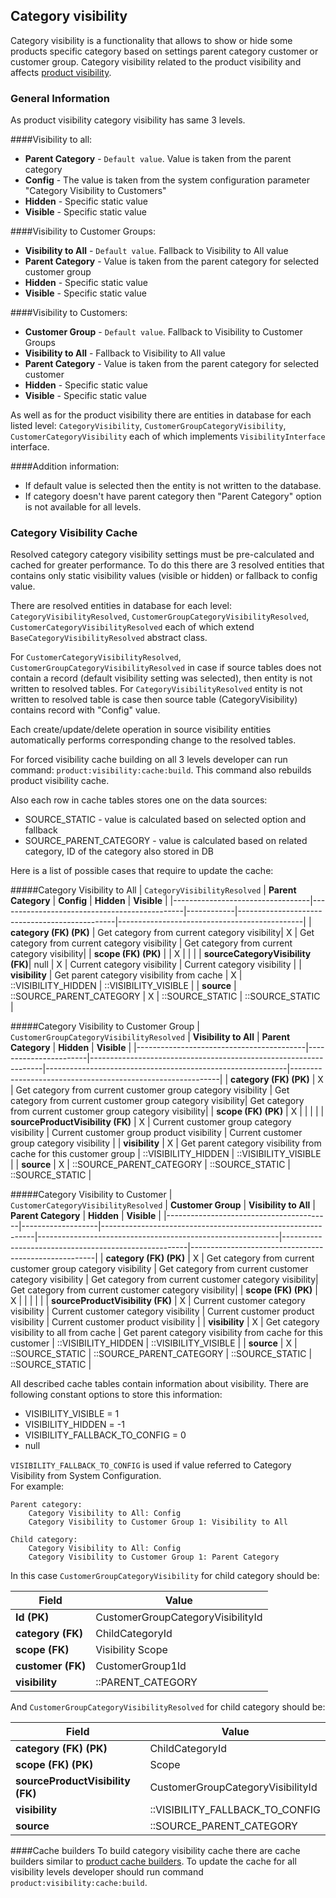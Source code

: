 Category visibility
-------------------

Category visibility is a functionality that allows to show or hide some products specific category based on settings parent category
customer or customer group. Category visibility related to the product visibility and affects [product visibility](./product-visibility.md).

### General Information
As product visibility category visibility has same 3 levels.

####Visibility to all:
* **Parent Category** - `Default value`. Value is taken from the parent category
* **Config** - The value is taken from the system configuration parameter "Category Visibility to Customers"
* **Hidden** - Specific static value
* **Visible** - Specific static value

####Visibility to Customer Groups:
* **Visibility to All**  - `Default value`. Fallback to Visibility to All value
* **Parent Category** - Value is taken from the parent category for selected customer group
* **Hidden** - Specific static value
* **Visible** - Specific static value

####Visibility to Customers:
* **Customer Group** - `Default value`. Fallback to Visibility to Customer Groups
* **Visibility to All** - Fallback to Visibility to All value
* **Parent Category** - Value is taken from the parent category for selected customer
* **Hidden** - Specific static value
* **Visible** - Specific static value

As well as for the product visibility there are entities in database for each listed level:
`CategoryVisibility`, `CustomerGroupCategoryVisibility`, `CustomerCategoryVisibility` each of which implements 
`VisibilityInterface` interface.

####Addition information:

* If default value is selected then the entity is not written to the database.
* If category doesn't have parent category then "Parent Category" option is not available for all levels. 

### Category Visibility Cache

Resolved category category visibility settings must be pre-calculated and cached for greater performance. 
To do this there are 3 resolved entities that contains only static visibility values (visible or hidden) or fallback to config value.

There are resolved entities in database for each level:
`CategoryVisibilityResolved`, `CustomerGroupCategoryVisibilityResolved`, `CustomerCategoryVisibilityResolved`
each of which extend `BaseCategoryVisibilityResolved` abstract class.

For `CustomerCategoryVisibilityResolved`, `CustomerGroupCategoryVisibilityResolved` in case if source tables does not
contain a record (default visibility setting was selected), then entity is not written to resolved tables.
For `CategoryVisibilityResolved` entity is not written to resolved table is case then source table 
(CategoryVisibility) contains record with "Config" value.

Each create/update/delete operation in source visibility entities automatically performs 
corresponding change to the resolved tables.

For forced visibility cache building on all 3 levels developer can run command: 
`product:visibility:cache:build`. This command also rebuilds product visibility cache.

Also each row in cache tables stores one on the data sources:
* SOURCE_STATIC - value is calculated based on selected option and fallback
* SOURCE_PARENT_CATEGORY - value is calculated based on related category, ID of the category also stored in DB

Here is a list of possible cases that require to update the cache:

#####Category Visibility to All
| `CategoryVisibilityResolved`     | **Parent Category**                          | **Config** | **Hidden**                                    | **Visible**                                  |
|----------------------------------|----------------------------------------------|------------|-----------------------------------------------|----------------------------------------------|
| **category (FK) (PK)**           | Get category from current category visibility|      X     | Get category from current category visibility | Get category from current category visibility|
| **scope (FK) (PK)**              |                                              |      X     |                                               |                                              |
| **sourceCategoryVisibility (FK)**|                   null                       |      X     | Current category visibility                   | Current category visibility                  |
| **visibility**                   | Get parent category visibility from cache    |      X     |             ::VISIBILITY_HIDDEN               |             ::VISIBILITY_VISIBLE             |
| **source**                       |           ::SOURCE_PARENT_CATEGORY           |      X     |               ::SOURCE_STATIC                 |               ::SOURCE_STATIC                |

#####Category Visibility to Customer Group
| `CustomerGroupCategoryVisibilityResolved` | **Visibility to All** | **Parent Category**                                              | **Hidden**                                                 | **Visible**                                                |
|------------------------------------------|-----------------------|------------------------------------------------------------------|------------------------------------------------------------|------------------------------------------------------------|
| **category (FK) (PK)**                   |          X            | Get category from current customer group category visibility      | Get category from current customer group category visibility| Get category from current customer group category visibility|
| **scope (FK) (PK)**                      |          X            |                                                                  |                                                            |                                                            |
| **sourceProductVisibility (FK)**         |          X            | Current customer group category visibility                        | Current customer group product visibility                   | Current customer group category visibility                  |
| **visibility**                           |          X            | Get parent category visibility from cache for this customer group |                     ::VISIBILITY_HIDDEN                    |                   ::VISIBILITY_VISIBLE                     |
| **source**                               |          X            |           ::SOURCE_PARENT_CATEGORY                               |                       ::SOURCE_STATIC                      |                     ::SOURCE_STATIC                        |

#####Category Visibility to Customer
| `CustomerCategoryVisibilityResolved`     | **Customer Group** | **Visibility to All**                                       | **Parent Category**                                        | **Hidden**                                           | **Visible**                                          |
|-----------------------------------------|-------------------|-------------------------------------------------------------|------------------------------------------------------------|------------------------------------------------------|------------------------------------------------------|
| **category (FK) (PK)**                  |         X         | Get category from current customer group category visibility | Get category from current customer category visibility      | Get category from current customer category visibility| Get category from current customer category visibility|
| **scope (FK) (PK)**                     |         X         |                                                             |                                                            |                                                      |                                                      |
| **sourceProductVisibility (FK)**        |         X         | Current customer category visibility                         | Current customer category visibility                        | Current customer product visibility                   | Current customer product visibility                   |
| **visibility**                          |         X         | Get category visibility to all from cache                   | Get parent category visibility from cache for this customer |                   ::VISIBILITY_HIDDEN                |                   ::VISIBILITY_VISIBLE               |
| **source**                              |         X         |                 ::SOURCE_STATIC                             |               ::SOURCE_PARENT_CATEGORY                     |                     ::SOURCE_STATIC                  |                       ::SOURCE_STATIC                |


All described cache tables contain information about visibility. 
There are following constant options to store this information:

* VISIBILITY_VISIBLE = 1
* VISIBILITY_HIDDEN = -1
* VISIBILITY_FALLBACK_TO_CONFIG = 0
* null

`VISIBILITY_FALLBACK_TO_CONFIG` is used if value referred to Category Visibility from System Configuration.    
For example:
```
Parent category:
    Category Visibility to All: Config
    Category Visibility to Customer Group 1: Visibility to All
    
Child category:
    Category Visibility to All: Config
    Category Visibility to Customer Group 1: Parent Category
```
In this case `CustomerGroupCategoryVisibility` for child category should be:

| **Field**                                | **Value**                                                        |
|------------------------------------------|------------------------------------------------------------------|
| **Id (PK)**                              |             CustomerGroupCategoryVisibilityId                     |
| **category (FK)**                        |                       ChildCategoryId                            |
| **scope (FK)**                           |                       Visibility Scope                           |
| **customer (FK)**                         |                       CustomerGroup1Id                            |
| **visibility**                           |                      ::PARENT_CATEGORY                           |

And `CustomerGroupCategoryVisibilityResolved` for child category should be:

| **Field**                                | **Value**                                                        |
|------------------------------------------|------------------------------------------------------------------|
| **category (FK) (PK)**                   |                       ChildCategoryId                            |
| **scope (FK) (PK)**                      |                       Scope                                      |
| **sourceProductVisibility (FK)**         |               CustomerGroupCategoryVisibilityId                   |
| **visibility**                           |               ::VISIBILITY_FALLBACK_TO_CONFIG                    |
| **source**                               |                  ::SOURCE_PARENT_CATEGORY                        |

    
####Cache builders
To build category visibility cache there are cache builders similar to [product cache builders](./product-visibility.md#cache-builders).
To update the cache for all visibility levels developer should run command `product:visibility:cache:build`.
